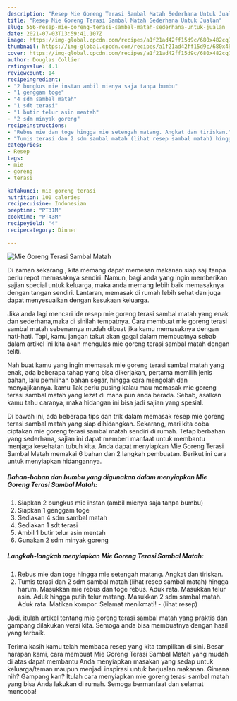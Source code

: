 ```yaml
---
description: "Resep Mie Goreng Terasi Sambal Matah Sederhana Untuk Jualan"
title: "Resep Mie Goreng Terasi Sambal Matah Sederhana Untuk Jualan"
slug: 556-resep-mie-goreng-terasi-sambal-matah-sederhana-untuk-jualan
date: 2021-07-03T13:59:41.107Z
image: https://img-global.cpcdn.com/recipes/a1f21ad42ff15d9c/680x482cq70/mie-goreng-terasi-sambal-matah-foto-resep-utama.jpg
thumbnail: https://img-global.cpcdn.com/recipes/a1f21ad42ff15d9c/680x482cq70/mie-goreng-terasi-sambal-matah-foto-resep-utama.jpg
cover: https://img-global.cpcdn.com/recipes/a1f21ad42ff15d9c/680x482cq70/mie-goreng-terasi-sambal-matah-foto-resep-utama.jpg
author: Douglas Collier
ratingvalue: 4.1
reviewcount: 14
recipeingredient:
- "2 bungkus mie instan ambil mienya saja tanpa bumbu"
- "1 genggam toge"
- "4 sdm sambal matah"
- "1 sdt terasi"
- "1 butir telur asin mentah"
- "2 sdm minyak goreng"
recipeinstructions:
- "Rebus mie dan toge hingga mie setengah matang. Angkat dan tiriskan."
- "Tumis terasi dan 2 sdm sambal matah (lihat resep sambal matah) hingga harum. Masukkan mie rebus dan toge rebus. Aduk rata. Masukkan telur asin. Aduk hingga putih telur matang. Masukkan 2 sdm sambal matah. Aduk rata. Matikan kompor. Selamat menikmati!           (lihat resep)"
categories:
- Resep
tags:
- mie
- goreng
- terasi

katakunci: mie goreng terasi 
nutrition: 100 calories
recipecuisine: Indonesian
preptime: "PT31M"
cooktime: "PT43M"
recipeyield: "4"
recipecategory: Dinner

---
```



![Mie Goreng Terasi Sambal Matah](https://img-global.cpcdn.com/recipes/a1f21ad42ff15d9c/680x482cq70/mie-goreng-terasi-sambal-matah-foto-resep-utama.jpg)

Di zaman  sekarang , kita memang dapat memesan makanan siap saji tanpa perlu repot memasaknya sendiri. Namun, bagi anda yang ingin memberikan sajian special untuk keluarga, maka anda memang lebih baik memasaknya dengan tangan sendiri. Lantaran, memasak di rumah lebih sehat dan juga dapat menyesuaikan dengan kesukaan keluarga.

Jika anda lagi mencari ide resep mie goreng terasi sambal matah yang enak dan sederhana,maka di sinilah tempatnya. Cara membuat mie goreng terasi sambal matah  sebenarnya mudah dibuat jika kamu memasaknya dengan hati-hati. Tapi, kamu jangan takut akan gagal dalam membuatnya 
sebab dalam artikel ini kita akan mengulas mie goreng terasi sambal matah dengan teliti.  



Nah buat kamu yang ingin memasak mie goreng terasi sambal matah yang enak, ada beberapa tahap yang bisa dikerjakan, pertama memilih jenis bahan, lalu pemilihan bahan segar, hingga cara mengolah dan menyajikannya. kamu Tak perlu pusing kalau mau memasak mie goreng terasi sambal matah yang lezat di mana pun anda berada. Sebab, asalkan kamu  tahu caranya, maka hidangan ini bisa jadi sajian yang spesial.

Di bawah ini, ada beberapa tips dan trik dalam memasak resep mie goreng terasi sambal matah yang siap dihidangkan. Sekarang, mari kita coba ciptakan mie goreng terasi sambal matah sendiri di rumah. Tetap berbahan yang sederhana, sajian ini dapat memberi manfaat untuk membantu menjaga kesehatan tubuh kita. Anda dapat menyiapkan Mie Goreng Terasi Sambal Matah memakai 6 bahan dan 2 langkah pembuatan. Berikut ini cara untuk menyiapkan hidangannya.

<!--inarticleads1-->

##### Bahan-bahan dan bumbu yang digunakan dalam menyiapkan Mie Goreng Terasi Sambal Matah:

1. Siapkan 2 bungkus mie instan (ambil mienya saja tanpa bumbu)
1. Siapkan 1 genggam toge
1. Sediakan 4 sdm sambal matah
1. Sediakan 1 sdt terasi
1. Ambil 1 butir telur asin mentah
1. Gunakan 2 sdm minyak goreng




<!--inarticleads2-->

##### Langkah-langkah menyiapkan Mie Goreng Terasi Sambal Matah:

1. Rebus mie dan toge hingga mie setengah matang. Angkat dan tiriskan.
1. Tumis terasi dan 2 sdm sambal matah (lihat resep sambal matah) hingga harum. Masukkan mie rebus dan toge rebus. Aduk rata. Masukkan telur asin. Aduk hingga putih telur matang. Masukkan 2 sdm sambal matah. Aduk rata. Matikan kompor. Selamat menikmati! -           (lihat resep)




Jadi, itulah artikel tentang  mie goreng terasi sambal matah  yang praktis dan gampang dilakukan versi kita. Semoga anda bisa membuatnya dengan hasil yang terbaik. 

Terima kasih kamu telah membaca resep yang kita tampilkan di sini. Besar harapan kami, cara membuat  Mie Goreng Terasi Sambal Matah yang mudah di atas dapat membantu Anda menyiapkan masakan yang sedap untuk keluarga/teman maupun menjadi inspirasi untuk berjualan makanan. Gimana nih? Gampang kan? Itulah cara menyiapkan mie goreng terasi sambal matah yang bisa Anda lakukan di rumah. Semoga bermanfaat dan selamat mencoba!

